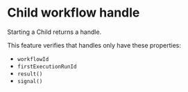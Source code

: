 # Child workflow handle

Starting a Child returns a handle.

This feature verifies that handles only have these properties:

- `workflowId`
- `firstExecutionRunId`
- `result()`
- `signal()`